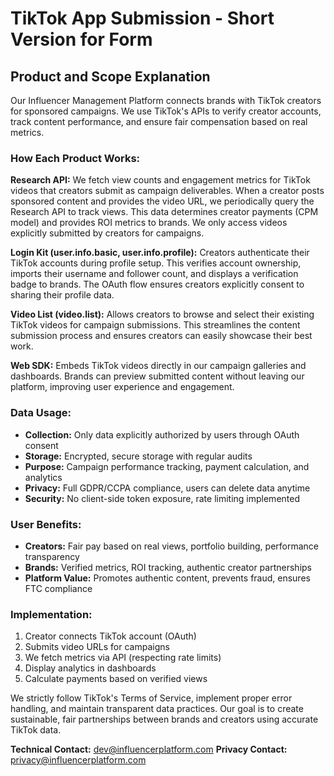 # TikTok App Submission - Short Version for Form

## Product and Scope Explanation

Our Influencer Management Platform connects brands with TikTok creators for sponsored campaigns. We use TikTok's APIs to verify creator accounts, track content performance, and ensure fair compensation based on real metrics.

### How Each Product Works:

**Research API:**
We fetch view counts and engagement metrics for TikTok videos that creators submit as campaign deliverables. When a creator posts sponsored content and provides the video URL, we periodically query the Research API to track views. This data determines creator payments (CPM model) and provides ROI metrics to brands. We only access videos explicitly submitted by creators for campaigns.

**Login Kit (user.info.basic, user.info.profile):**
Creators authenticate their TikTok accounts during profile setup. This verifies account ownership, imports their username and follower count, and displays a verification badge to brands. The OAuth flow ensures creators explicitly consent to sharing their profile data.

**Video List (video.list):**
Allows creators to browse and select their existing TikTok videos for campaign submissions. This streamlines the content submission process and ensures creators can easily showcase their best work.

**Web SDK:**
Embeds TikTok videos directly in our campaign galleries and dashboards. Brands can preview submitted content without leaving our platform, improving user experience and engagement.

### Data Usage:
- **Collection:** Only data explicitly authorized by users through OAuth consent
- **Storage:** Encrypted, secure storage with regular audits
- **Purpose:** Campaign performance tracking, payment calculation, and analytics
- **Privacy:** Full GDPR/CCPA compliance, users can delete data anytime
- **Security:** No client-side token exposure, rate limiting implemented

### User Benefits:
- **Creators:** Fair pay based on real views, portfolio building, performance transparency
- **Brands:** Verified metrics, ROI tracking, authentic creator partnerships
- **Platform Value:** Promotes authentic content, prevents fraud, ensures FTC compliance

### Implementation:
1. Creator connects TikTok account (OAuth)
2. Submits video URLs for campaigns
3. We fetch metrics via API (respecting rate limits)
4. Display analytics in dashboards
5. Calculate payments based on verified views

We strictly follow TikTok's Terms of Service, implement proper error handling, and maintain transparent data practices. Our goal is to create sustainable, fair partnerships between brands and creators using accurate TikTok data.

**Technical Contact:** dev@influencerplatform.com
**Privacy Contact:** privacy@influencerplatform.com